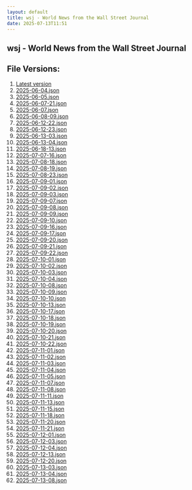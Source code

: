 ```yaml
---
layout: default
title: wsj - World News from the Wall Street Journal
date: 2025-07-13T11:51
---
```


## wsj - World News from the Wall Street Journal

<div id="data-chart"></div>
<div id="data-table"></div>
<script>
document.addEventListener('DOMContentLoaded', function(){
  document.getElementById('data-table').textContent = 'This source isn't supported for tables yet.';
});
</script>

## File Versions:
1. [Latest version](./latest.json)
2. [2025-06-04.json](./2025-06-04.json)
3. [2025-06-05.json](./2025-06-05.json)
4. [2025-06-07-21.json](./2025-06-07-21.json)
5. [2025-06-07.json](./2025-06-07.json)
6. [2025-06-08-09.json](./2025-06-08-09.json)
7. [2025-06-12-22.json](./2025-06-12-22.json)
8. [2025-06-12-23.json](./2025-06-12-23.json)
9. [2025-06-13-03.json](./2025-06-13-03.json)
10. [2025-06-13-04.json](./2025-06-13-04.json)
11. [2025-06-18-13.json](./2025-06-18-13.json)
12. [2025-07-07-16.json](./2025-07-07-16.json)
13. [2025-07-08-18.json](./2025-07-08-18.json)
14. [2025-07-08-19.json](./2025-07-08-19.json)
15. [2025-07-08-23.json](./2025-07-08-23.json)
16. [2025-07-09-01.json](./2025-07-09-01.json)
17. [2025-07-09-02.json](./2025-07-09-02.json)
18. [2025-07-09-03.json](./2025-07-09-03.json)
19. [2025-07-09-07.json](./2025-07-09-07.json)
20. [2025-07-09-08.json](./2025-07-09-08.json)
21. [2025-07-09-09.json](./2025-07-09-09.json)
22. [2025-07-09-10.json](./2025-07-09-10.json)
23. [2025-07-09-16.json](./2025-07-09-16.json)
24. [2025-07-09-17.json](./2025-07-09-17.json)
25. [2025-07-09-20.json](./2025-07-09-20.json)
26. [2025-07-09-21.json](./2025-07-09-21.json)
27. [2025-07-09-22.json](./2025-07-09-22.json)
28. [2025-07-10-01.json](./2025-07-10-01.json)
29. [2025-07-10-02.json](./2025-07-10-02.json)
30. [2025-07-10-03.json](./2025-07-10-03.json)
31. [2025-07-10-04.json](./2025-07-10-04.json)
32. [2025-07-10-08.json](./2025-07-10-08.json)
33. [2025-07-10-09.json](./2025-07-10-09.json)
34. [2025-07-10-10.json](./2025-07-10-10.json)
35. [2025-07-10-13.json](./2025-07-10-13.json)
36. [2025-07-10-17.json](./2025-07-10-17.json)
37. [2025-07-10-18.json](./2025-07-10-18.json)
38. [2025-07-10-19.json](./2025-07-10-19.json)
39. [2025-07-10-20.json](./2025-07-10-20.json)
40. [2025-07-10-21.json](./2025-07-10-21.json)
41. [2025-07-10-22.json](./2025-07-10-22.json)
42. [2025-07-11-01.json](./2025-07-11-01.json)
43. [2025-07-11-02.json](./2025-07-11-02.json)
44. [2025-07-11-03.json](./2025-07-11-03.json)
45. [2025-07-11-04.json](./2025-07-11-04.json)
46. [2025-07-11-05.json](./2025-07-11-05.json)
47. [2025-07-11-07.json](./2025-07-11-07.json)
48. [2025-07-11-08.json](./2025-07-11-08.json)
49. [2025-07-11-11.json](./2025-07-11-11.json)
50. [2025-07-11-13.json](./2025-07-11-13.json)
51. [2025-07-11-15.json](./2025-07-11-15.json)
52. [2025-07-11-18.json](./2025-07-11-18.json)
53. [2025-07-11-20.json](./2025-07-11-20.json)
54. [2025-07-11-21.json](./2025-07-11-21.json)
55. [2025-07-12-01.json](./2025-07-12-01.json)
56. [2025-07-12-03.json](./2025-07-12-03.json)
57. [2025-07-12-04.json](./2025-07-12-04.json)
58. [2025-07-12-13.json](./2025-07-12-13.json)
59. [2025-07-12-20.json](./2025-07-12-20.json)
60. [2025-07-13-03.json](./2025-07-13-03.json)
61. [2025-07-13-04.json](./2025-07-13-04.json)
62. [2025-07-13-08.json](./2025-07-13-08.json)
